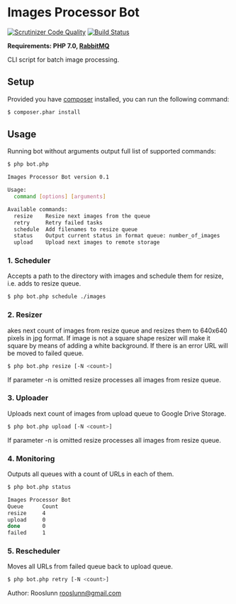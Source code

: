 # Images Processor Bot #

[![Scrutinizer Code Quality][ico-code-quality]][link-code-quality]
[![Build Status][ico-travis]][link-travis]

**Requirements: PHP 7.0, [RabbitMQ](http://www.rabbitmq.com/download.html)**

CLI script for batch image processing.

## Setup ##

Provided you have [composer](http://getcomposer.org) installed, you can run the following command:

```bash
$ composer.phar install
```

## Usage ##

Running bot without arguments output full list of supported commands:
 
```bash
$ php bot.php
```

```bash
Images Processor Bot version 0.1

Usage:
  command [options] [arguments]

Available commands:
  resize    Resize next images from the queue
  retry     Retry failed tasks
  schedule  Add filenames to resize queue
  status    Output current status in format queue: number_of_images
  upload    Upload next images to remote storage
```

### 1. Scheduler ###

Accepts a path to the directory with images and schedule them for resize, i.e. adds to resize queue.

```bash
$ php bot.php schedule ./images
```

### 2. Resizer ###

akes next count of images from resize queue and resizes them to 640x640 pixels in jpg format. 
If image is not a square shape resizer will make it square by means of adding a white background. 
If there is an error URL will be moved to failed queue.

```bash
$ php bot.php resize [-N <count>]
```

If parameter -n is omitted resize processes all images from resize queue.

### 3. Uploader ###

Uploads next count of images from upload queue to Google Drive Storage.

```bash
$ php bot.php upload [-N <count>]
```

If parameter -n is omitted resize processes all images from resize queue.

### 4. Monitoring ###

Outputs all queues with a count of URLs in each of them.

```bash
$ php bot.php status
```

```bash
Images Processor Bot
Queue      Count 
resize     4     
upload     0     
done       0     
failed     1  
```

### 5. Rescheduler ###

Moves all URLs from failed  queue back to upload  queue.

```bash
$ php bot.php retry [-N <count>]
```

Author: Rooslunn <rooslunn@gmail.com>

[ico-code-quality]: https://scrutinizer-ci.com/g/rooslunn/traktor/badges/quality-score.png?b=master
[link-code-quality]: https://scrutinizer-ci.com/g/rooslunn/traktor/?branch=master
[ico-php7-ready]: http://php7ready.timesplinter.ch/rooslunn/traktor/badge.svg
[ico-travis]: https://travis-ci.org/rooslunn/traktor.svg?branch=master
[link-travis]: https://travis-ci.org/rooslunn/traktor
